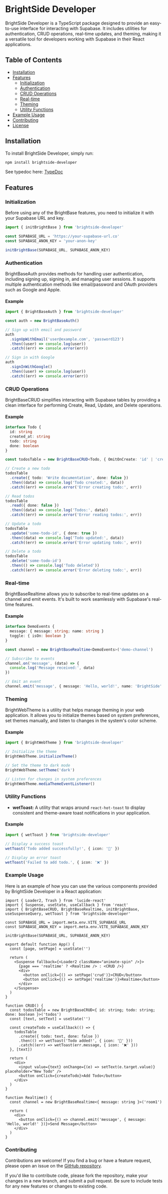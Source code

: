 # BrightSide Developer

BrightSide Developer is a TypeScript package designed to provide an easy-to-use interface for interacting with Supabase. It includes utilities for authentication, CRUD operations, real-time updates, and theming, making it a versatile tool for developers working with Supabase in their React applications.

## Table of Contents

- [Installation](#installation)
- [Features](#features)
  - [Initialization](#initialization)
  - [Authentication](#authentication)
  - [CRUD Operations](#crud-operations)
  - [Real-time](#real-time)
  - [Theming](#theming)
  - [Utility Functions](#utility-functions)
- [Example Usage](#example-usage)
- [Contributing](#contributing)
- [License](#license)

## Installation

To install BrightSide Developer, simply run:

```bash
npm install brightside-developer
```

See typedoc here: [TypeDoc](https://brightside-developer-docs.vercel.app)

## Features

### Initialization

Before using any of the BrightBase features, you need to initialize it with your Supabase URL and key.

```typescript
import { initBrightBase } from 'brightside-developer'

const SUPABASE_URL = 'https://your-supabase-url.co'
const SUPABASE_ANON_KEY = 'your-anon-key'

initBrightBase(SUPABASE_URL, SUPABASE_ANON_KEY)
```

### Authentication

BrightBaseAuth provides methods for handling user authentication, including signing up, signing in, and managing user sessions. It supports multiple authentication methods like email/password and OAuth providers such as Google and Apple.

#### Example

```typescript
import { BrightBaseAuth } from 'brightside-developer'

const auth = new BrightBaseAuth()

// Sign up with email and password
auth
  .signUpWithEmail('user@example.com', 'password123')
  .then((user) => console.log(user))
  .catch((err) => console.error(err))

// Sign in with Google
auth
  .signInWithGoogle()
  .then((user) => console.log(user))
  .catch((err) => console.error(err))
```

### CRUD Operations

BrightBaseCRUD simplifies interacting with Supabase tables by providing a clean interface for performing Create, Read, Update, and Delete operations.

#### Example

```typescript
interface Todo {
  id: string
  created_at: string
  todo: string
  done: boolean
}

const todosTable = new BrightBaseCRUD<Todo, { OmitOnCreate: 'id' | 'created_at'; OptionalOnCreate: 'done' }>('todos')

// Create a new todo
todosTable
  .create({ todo: 'Write documentation', done: false })
  .then((data) => console.log('Todo created:', data))
  .catch((err) => console.error('Error creating todo:', err))

// Read todos
todosTable
  .read({ done: false })
  .then((data) => console.log('Todos:', data))
  .catch((err) => console.error('Error reading todos:', err))

// Update a todo
todosTable
  .update('some-todo-id', { done: true })
  .then((data) => console.log('Todo updated:', data))
  .catch((err) => console.error('Error updating todo:', err))

// Delete a todo
todosTable
  .delete('some-todo-id')
  .then(() => console.log('Todo deleted'))
  .catch((err) => console.error('Error deleting todo:', err))
```

### Real-time

BrightBaseRealtime allows you to subscribe to real-time updates on a channel and emit events. It's built to work seamlessly with Supabase's real-time features.

#### Example

```typescript
interface DemoEvents {
  message: { message: string; name: string }
  toggle: { isOn: boolean }
}

const channel = new BrightBaseRealtime<DemoEvents>('demo-channel')

// Subscribe to events
channel.on('message', (data) => {
  console.log('Message received:', data)
})

// Emit an event
channel.emit('message', { message: 'Hello, world!', name: 'BrightSide' })
```

### Theming

BrightWebTheme is a utility that helps manage theming in your web application. It allows you to initialize themes based on system preferences, set themes manually, and listen to changes in the system's color scheme.

#### Example

```typescript
import { BrightWebTheme } from 'brightside-developer'

// Initialize the theme
BrightWebTheme.initializeTheme()

// Set the theme to dark mode
BrightWebTheme.setTheme('dark')

// Listen for changes in system preferences
BrightWebTheme.mediaThemeEventListener()
```

### Utility Functions

- **wetToast:** A utility that wraps around `react-hot-toast` to display consistent and theme-aware toast notifications in your application.

#### Example

```typescript
import { wetToast } from 'brightside-developer'

// Display a success toast
wetToast('Todo added successfully!', { icon: '🎉' })

// Display an error toast
wetToast('Failed to add todo.', { icon: '❌' })
```

### Example Usage

Here is an example of how you can use the various components provided by BrightSide Developer in a React application:

```tsx
import { Loader2, Trash } from 'lucide-react'
import { Suspense, useState, useCallback } from 'react'
import { BrightBaseCRUD, BrightBaseRealtime, initBrightBase, useSuspenseQuery, wetToast } from 'brightside-developer'

const SUPABASE_URL = import.meta.env.VITE_SUPABASE_URL
const SUPABASE_ANON_KEY = import.meta.env.VITE_SUPABASE_ANON_KEY

initBrightBase(SUPABASE_URL, SUPABASE_ANON_KEY)

export default function App() {
  const [page, setPage] = useState('')

  return (
    <Suspense fallback={<Loader2 className="animate-spin" />}>
      {page === 'realtime' ? <Realtime /> : <CRUD />}
      <div>
        <button onClick={() => setPage('crud')}>CRUD</button>
        <button onClick={() => setPage('realtime')}>Realtime</button>
      </div>
    </Suspense>
  )
}

function CRUD() {
  const todosTable = new BrightBaseCRUD<{ id: string; todo: string; done: boolean }>('todos')
  const [text, setText] = useState('')

  const createTodo = useCallback(() => {
    todosTable
      .create({ todo: text, done: false })
      .then(() => wetToast('Todo added!', { icon: '🎉' }))
      .catch((err) => wetToast(err.message, { icon: '❌' }))
  }, [text])

  return (
    <div>
      <input value={text} onChange={(e) => setText(e.target.value)} placeholder="New Todo" />
      <button onClick={createTodo}>Add Todo</button>
    </div>
  )
}

function Realtime() {
  const channel = new BrightBaseRealtime<{ message: string }>('room1')

  return (
    <div>
      <button onClick={() => channel.emit('message', { message: 'Hello, world!' })}>Send Message</button>
    </div>
  )
}
```

### Contributing

Contributions are welcome! If you find a bug or have a feature request, please open an issue on the [GitHub repository](https://github.com/brightsidedeveloper/brightside-developer).

If you'd like to contribute code, please fork the repository, make your changes in a new branch, and submit a pull request. Be sure to include tests for any new features or changes to existing code.
